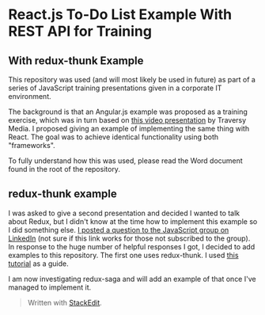 # React.js To-Do List Example With REST API for Training #
## With redux-thunk Example ##

This repository was used (and will most likely be used in future) as part of a series of JavaScript training presentations given in a corporate IT environment.

The background is that an Angular.js example was proposed as a training exercise, which was in turn based on [this video presentation](https://www.youtube.com/watch?v=PFP0oXNNveg&index=22&list=PLuWFibXQR6m75D-X9sBqvBntotbgP_4GE) by Traversy Media. I proposed giving an example of implementing the same thing with React. The goal was to achieve identical functionality using both "frameworks".

To fully understand how this was used, please read the Word document found in the root of the repository.

## redux-thunk example ##
I was asked to give a second presentation and decided I wanted to talk about Redux, but I didn't know at the time how to implement this example so I did something else. [I posted a question to the JavaScript group on LinkedIn](https://www.linkedin.com/comm/groups/121615/121615-6273683704166518784?midToken=AQEug6fZbKuN1Q&trk=eml-b2_anet_digest_of_digests-hero-11-discussion~subject&trkEmail=eml-b2_anet_digest_of_digests-hero-11-discussion~subject-null-a6h0c~j3eq0tsx~nt-null-communities~group~discussion&lipi=urn:li:page:email_b2_anet_digest_of_digests;ZVlzeME1R5qvV5Pjyi0R8Q==) (not sure if this link works for those not subscribed to the group). In response to the huge number of helpful responses I got, I decided to add examples to this repository. The first one uses redux-thunk. I used [this tutorial](https://codepen.io/stowball/post/a-dummy-s-guide-to-redux-and-thunk-in-react) as a guide.

I am now investigating redux-saga and will add an example of that once I've managed to implement it.

> Written with [StackEdit](https://stackedit.io/).